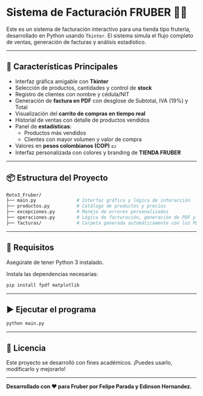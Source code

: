 # Sistema de Facturación FRUBER 🍎🍌

Este es un sistema de facturación interactivo para una tienda tipo frutería, desarrollado en Python usando `Tkinter`. El sistema simula el flujo completo de ventas, generación de facturas y análisis estadístico.

---

## 🧰 Características Principales

- Interfaz gráfica amigable con **Tkinter**
- Selección de productos, cantidades y control de **stock**
- Registro de clientes con nombre y cédula/NIT
- Generación de **factura en PDF** con desglose de Subtotal, IVA (19%) y Total
- Visualización del **carrito de compras en tiempo real**
- Historial de ventas con detalle de productos vendidos
- Panel de **estadísticas**:
  - Productos más vendidos
  - Clientes con mayor volumen y valor de compra
- Valores en **pesos colombianos (COP)** 💵
- Interfaz personalizada con colores y branding de **TIENDA FRUBER**

---

## 📦 Estructura del Proyecto

```bash
Reto3_Fruber/
├── main.py               # Interfaz gráfica y lógica de interacción
├── productos.py          # Catálogo de productos y precios
├── excepciones.py        # Manejo de errores personalizados
├── operaciones.py        # Lógica de facturación, generación de PDF y estadísticas
├── facturas/             # Carpeta generada automáticamente con los PDFs
```

---

## 🚀 Requisitos

Asegúrate de tener Python 3 instalado.

Instala las dependencias necesarias:

```bash
pip install fpdf matplotlib
```

---

## ▶️ Ejecutar el programa

```bash
python main.py
```

---

## 📄 Licencia

Este proyecto se desarrolló con fines académicos. ¡Puedes usarlo, modificarlo y mejorarlo!

---

**Desarrollado con ❤️ para Fruber por Felipe Parada y Edinson Hernandez.**